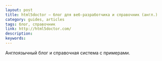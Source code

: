 ```yaml
---
layout: post
title: html5doctor — блог для веб-разработчика и справочник (англ.)
category: guides, articles
tags: блог, справочник
link: http://html5doctor.com/
description:
keywords:
---
```


<p>Англоязычный блог и справочная система с примерами.</p>
